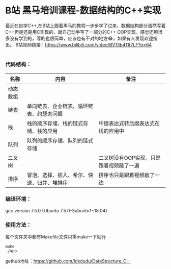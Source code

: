<!--
 * @Description: README
 * @Version: 1.0
 * @Autor: LDX
 * @Date: 2021-04-23 11:26:01
-->
# B站 黑马培训课程-数据结构的C++实现
最近在自学C++,在B站上跟着黑马的教程一步步学了过来，数据结构部分虽然写着C++但是还是用C实现的，就自己动手写了一部分的C++ OOP实现。感觉还用很多没有学到的，写的也很简单，应该也有不对的地方😂，如果有人发现欢迎指出。
B站视频链接：https://www.bilibili.com/video/BV13b411t7LF?p=64
#
### 代码结构：
| 名称 | 内容 | 备注 |
| ---  | --- | --- |
|动态数组  |                                       |                                   |
|链表     |单向链表、企业链表、循环链表、约瑟夫问题   |                                    |
|栈       |栈的顺序存储、栈的链式存储、栈的应用      |中缀表达式转后缀表达式在栈的应用中      |
|队列     |队列的顺序存储、队列的链式存储           |                                    |
|二叉树   |                                       |二叉树没有OOP实现，只是跟着视频敲了一遍 |
|排序     |冒泡、选择、插入、希尔、快速、归并、堆排序| 排序也只是跟着视频敲了一边|
### 编译环境：
gcc version 7.5.0 (Ubuntu 7.5.0-3ubuntu1~18.04) 
### 使用方法：
每个文件夹中都有Makefile文件只需make一下就行
```
make
./app
```
gethub地址：https://github.com/ldxdudu/DataStructure_C--